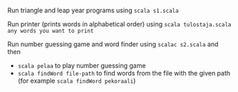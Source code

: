 Run triangle and leap year programs using `scala s1.scala`

Run printer (prints words in alphabetical order) using `scala tulostaja.scala any words you want to print`

Run number guessing game and word finder using `scalac s2.scala` and then

- `scala pelaa` to play number guessing game
- `scala findWord file-path` to find words from the file with the given path (for example `scala findWord pekoraali`)
